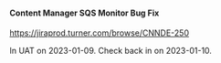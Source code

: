 #### Content Manager SQS Monitor Bug Fix
https://jiraprod.turner.com/browse/CNNDE-250

In UAT on 2023-01-09. Check back in on 2023-01-10.


